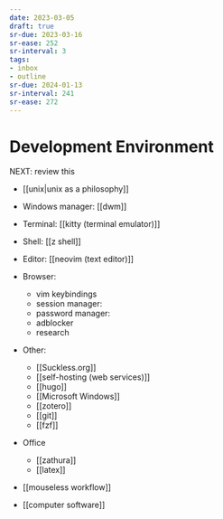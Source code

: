 ```yaml
---
date: 2023-03-05
draft: true
sr-due: 2023-03-16
sr-ease: 252
sr-interval: 3
tags:
- inbox
- outline
sr-due: 2024-01-13
sr-interval: 241
sr-ease: 272
---
```


# Development Environment

NEXT: review this

- [[unix|unix as a philosophy]]
- Windows manager: [[dwm]]
- Terminal: [[kitty (terminal emulator)]]
- Shell: [[z shell]]
- Editor: [[neovim (text editor)]]
- Browser:
  - vim keybindings
  <!-- TODO: add materials -->
  - session manager:
  - password manager:
  - adblocker
  - research
- Other:
  - [[Suckless.org]]
  - [[self-hosting (web services)]]
  - [[hugo]]
  - [[Microsoft Windows]]
  - [[zotero]]
  - [[git]]
  - [[fzf]]
- Office

  - [[zathura]]
  - [[latex]]

- [[mouseless workflow]]
- [[computer software]]
